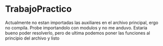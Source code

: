 # TrabajoPractico

Actualmente no estan importadas las auxiliares en el archivo principal, ergo no compila. Probe importandolo con modulos y no me anduvo. Estaria bueno poder resolverlo,
pero de ultima podemos poner las funciones al principio del archivo y listo
